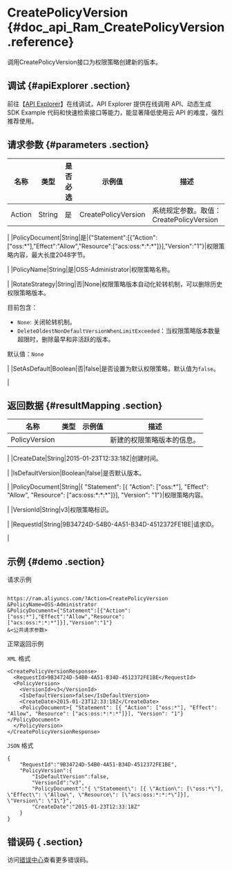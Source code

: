 # CreatePolicyVersion {#doc_api_Ram_CreatePolicyVersion .reference}

调用CreatePolicyVersion接口为权限策略创建新的版本。

## 调试 {#apiExplorer .section}

前往【[API Explorer](https://api.aliyun.com/#product=Ram&api=CreatePolicyVersion)】在线调试，API Explorer 提供在线调用 API、动态生成 SDK Example 代码和快速检索接口等能力，能显著降低使用云 API 的难度，强烈推荐使用。

## 请求参数 {#parameters .section}

|名称|类型|是否必选|示例值|描述|
|--|--|----|---|--|
|Action|String|是|CreatePolicyVersion|系统规定参数。取值：CreatePolicyVersion

 |
|PolicyDocument|String|是|\{"Statement":\[\{"Action":\["oss:\*"\],"Effect":"Allow","Resource":\["acs:oss:\*:\*:\*"\]\}\],"Version":"1"\}|权限策略内容，最大长度2048字节。

 |
|PolicyName|String|是|OSS-Administrator|权限策略名称。

 |
|RotateStrategy|String|否|None|权限策略版本自动化轮转机制，可以删除历史权限策略版本。

 目前包含：

 -   `None`: 关闭轮转机制。
-   `DeleteOldestNonDefaultVersionWhenLimitExceeded`：当权限策略版本数量超限时，删除最早和非活跃的版本。

 默认值：`None`

 |
|SetAsDefault|Boolean|否|false|是否设置为默认权限策略，默认值为`false`。

 |

## 返回数据 {#resultMapping .section}

|名称|类型|示例值|描述|
|--|--|---|--|
|PolicyVersion| | |新建的权限策略版本的信息。

 |
|CreateDate|String|2015-01-23T12:33:18Z|创建时间。

 |
|IsDefaultVersion|Boolean|false|是否默认版本。

 |
|PolicyDocument|String|\{ "Statement": \[\{ "Action": \["oss:\*"\], "Effect": "Allow", "Resource": \["acs:oss:\*:\*:\*"\]\}\], "Version": "1"\}|权限策略内容。

 |
|VersionId|String|v3|权限策略标识。

 |
|RequestId|String|9B34724D-54B0-4A51-B34D-4512372FE1BE|请求ID。

 |

## 示例 {#demo .section}

请求示例

``` {#request_demo}

https://ram.aliyuncs.com/?Action=CreatePolicyVersion
&PolicyName=OSS-Administrator
&PolicyDocument={"Statement":[{"Action":["oss:*"],"Effect":"Allow","Resource":["acs:oss:*:*:*"]}],"Version":"1"}
&<公共请求参数>

```

正常返回示例

`XML` 格式

``` {#xml_return_success_demo}
<CreatePolicyVersionResponse>
  <RequestId>9B34724D-54B0-4A51-B34D-4512372FE1BE</RequestId>
  <PolicyVersion>
    <VersionId>v3</VersionId>
    <IsDefaultVersion>false</IsDefaultVersion>
    <CreateDate>2015-01-23T12:33:18Z</CreateDate>
    <PolicyDocument>{ "Statement": [{ "Action": ["oss:*"], "Effect": "Allow", "Resource": ["acs:oss:*:*:*"]}], "Version": "1"}</PolicyDocument>
  </PolicyVersion>
</CreatePolicyVersionResponse>

```

`JSON` 格式

``` {#json_return_success_demo}
{
	"RequestId":"9B34724D-54B0-4A51-B34D-4512372FE1BE",
	"PolicyVersion":{
		"IsDefaultVersion":false,
		"VersionId":"v3",
		"PolicyDocument":"{ \"Statement\": [{ \"Action\": [\"oss:*\"], \"Effect\": \"Allow\", \"Resource\": [\"acs:oss:*:*:*\"]}], \"Version\": \"1\"}",
		"CreateDate":"2015-01-23T12:33:18Z"
	}
}
```

## 错误码 { .section}

访问[错误中心](https://error-center.alibabacloud.com/status/product/Ram)查看更多错误码。

